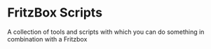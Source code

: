 # FritzBox Scripts
 A collection of tools and scripts with which you can do something in combination with a Fritzbox
